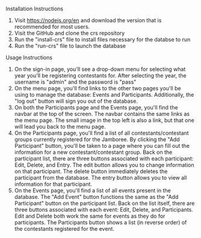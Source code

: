 Installation Instructions
1. Visit https://nodejs.org/en and download the version that is recommended for most users.
2. Visit the GitHub and clone the crs repository
3. Run the "install-crs" file to install files necessary for the databse to run
4. Run the "run-crs" file to launch the database

Usage Instructions
1. On the sign-in page, you'll see a drop-down menu for selecting what year you'll be registering contestants for. After selecting the year, the username is "admin" and the password is "pass"
2. On the menu page, you'll find links to the other two pages you'll be using to manage the database: Events and Participants. Additionally, the "log out" button will sign you out of the database.
3. On both the Participants page and the Events page, you'll find the navbar at the top of the screen. The navbar contains the same links as the menu page. The small image in the top left is also a link, but that one will lead you back to the menu page.
4. On the Participants page, you'll find a list of all contestants/contestant groups currently registered for the Jamboree. By clicking the "Add Participant" button, you'll be taken to a page where you can fill out the information for a new contestant/contestant group. Back on the participant list, there are three buttons associated with each participant: Edit, Delete, and Entry. The edit button allows you to change information on that participant. The delete button immediately deletes the participant from the database. The entry button allows you to view all information for that participant.
5. On the Events page, you'll find a list of all events present in the database. The "Add Event" button functions the same as the "Add Participant" button on the participant list. Back on the list itself, there are three buttons associated with each event: Edit, Delete, and Participants. Edit and Delete both work the same for events as they do for participants. The Participants button shows a list (in reverse order) of the contestants registered for the event.